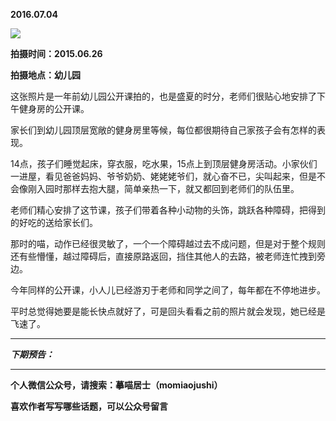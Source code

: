 **2016.07.04**

![](http://upload-images.jianshu.io/upload_images/51001-6bca06eab6f66ef8.jpg?imageMogr2/auto-orient/strip%7CimageView2/2/w/1240)

**拍摄时间：2015.06.26**

**拍摄地点：幼儿园**

这张照片是一年前幼儿园公开课拍的，也是盛夏的时分，老师们很贴心地安排了下午健身房的公开课。

家长们到幼儿园顶层宽敞的健身房里等候，每位都很期待自己家孩子会有怎样的表现。

14点，孩子们睡觉起床，穿衣服，吃水果，15点上到顶层健身房活动。小家伙们一进屋，看见爸爸妈妈、爷爷奶奶、姥姥姥爷们，就心奋不已，尖叫起来，但是不会像刚入园时那样去抱大腿，简单亲热一下，就又都回到老师们的队伍里。

老师们精心安排了这节课，孩子们带着各种小动物的头饰，跳跃各种障碍，把得到的好吃的送给家长们。

那时的喵，动作已经很灵敏了，一个一个障碍越过去不成问题，但是对于整个规则还有些懵懂，越过障碍后，直接原路返回，挡住其他人的去路，被老师连忙拽到旁边。

今年同样的公开课，小人儿已经游刃于老师和同学之间了，每年都在不停地进步。

平时总觉得她要是能长快点就好了，可是回头看看之前的照片就会发现，她已经是飞速了。


***

***下期预告：***

***

**个人微信公众号，请搜索：摹喵居士（momiaojushi）**

**喜欢作者写写哪些话题，可以公众号留言**